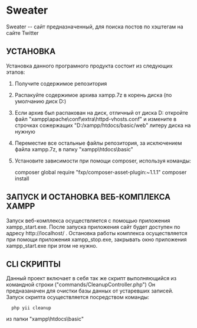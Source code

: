 # Sweater
Sweater -- сайт предназначенный, для поиска постов по хэштегам на сайте Twitter

## УСТАНОВКА
Установка данного програмного продукта состоит из следующих этапов:

1. Получите содержимое репозитория
2. Распакуйте содержимое архива xampp.7z в корень диска (по умолчанию диск D:)
3. Если архив был распакован на диск, отличный от диска D: откройте файл "xampp\apache\conf\extra\httpd-vhosts.conf" и измените в строчках сожержащих "D:/xampp/htdocs/basic/web" литеру диска на нужную
4. Переместие все остальные файлы репозитория, за исключением файла xampp.7z, в папку "xampp\htdocs\basic"
5. Установите зависимости при помощи composer, используя команды:

	  composer global require "fxp/composer-asset-plugin:~1.1.1"
	  composer install

## ЗАПУСК И ОСТАНОВКА ВЕБ-КОМПЛЕКСА XAMPP
Запуск веб-комплекса осуществляется с помощью приложения xampp_start.exe. После запуска приложения сайт будет доступен по адресу http://localhost/ . Остановка работы комплекса осуществляется при помощи приложения xampp_stop.exe, закрывать окно приложения xampp_start.exe при этом не нужно. 

## CLI СКРИПТЫ
Данный проект включает в себя так же скрипт выполняющийся из командной строки ("commands/CleanupController.php") Он предназаначен для очистки базы данных от устаревших записей. Запуск скрипта осуществляется посредством команды:

      php yii cleanup
	  
из папки "xampp\htdocs\basic"